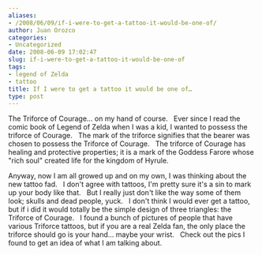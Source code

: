 ```yaml
---
aliases:
- /2008/06/09/if-i-were-to-get-a-tattoo-it-would-be-one-of/
author: Juan Orozco
categories:
- Uncategorized
date: 2008-06-09 17:02:47
slug: if-i-were-to-get-a-tattoo-it-would-be-one-of
tags:
- legend of Zelda
- tattoo
title: If I were to get a tattoo it would be one of…
type: post
---
```


The Triforce of Courage... on my hand of course.   Ever since I read the comic book of Legend of Zelda when I was a kid, I wanted to possess the triforce of Courage.   The mark of the triforce signifies that the bearer was chosen to possess the Triforce of Courage.   The triforce of Courage has healing and protective properties; it is a mark of the Goddess Farore whose "rich soul" created life for the kingdom of Hyrule.

Anyway, now I am all growed up and on my own, I was thinking about the new tattoo fad.   I don't agree with tattoos, I'm pretty sure it's a sin to mark up your body like that.   But I really just don't like the way some of them look; skulls and dead people, yuck.   I don't think I would ever get a tattoo, but if i did it would totally be the simple design of three triangles: the Triforce of Courage.   I found a bunch of pictures of people that have various Triforce tattoos, but if you are a real Zelda fan, the only place the triforce should go is your hand... maybe your wrist.   Check out the pics I found to get an idea of what I am talking about.